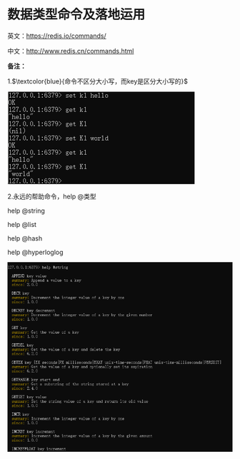 # 数据类型命令及落地运用

英文：https://redis.io/commands/

中文：http://www.redis.cn/commands.html

**备注：**

1.$\textcolor{blue}{命令不区分大小写，而key是区分大小写的}$

![](images/11.key区分大小写.jpg)

2.永远的帮助命令，help @类型

help @string

help @list

help @hash

help @hyperloglog

![](images/12.help命令.jpg)



